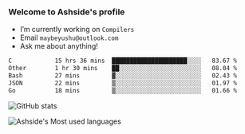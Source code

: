 ### Welcome to Ashside's profile

- I’m currently working on `Compilers`
- Email `maybeyushu@outlook.com`
- Ask me about anything!

<!--START_SECTION:waka-->

```txt
C            15 hrs 36 mins  █████████████████████░░░░   83.67 %
Other        1 hr 30 mins    ██░░░░░░░░░░░░░░░░░░░░░░░   08.04 %
Bash         27 mins         ▓░░░░░░░░░░░░░░░░░░░░░░░░   02.43 %
JSON         22 mins         ▒░░░░░░░░░░░░░░░░░░░░░░░░   01.97 %
Go           18 mins         ▒░░░░░░░░░░░░░░░░░░░░░░░░   01.66 %
```

<!--END_SECTION:waka-->

![GitHub stats](https://github-readme-stats.vercel.app/api?username=Ashside)

![Ashside's Most used languages](https://github-readme-stats.vercel.app/api/top-langs/?username=Ashside&layout=compact&hide_border=true&langs_count=10)


